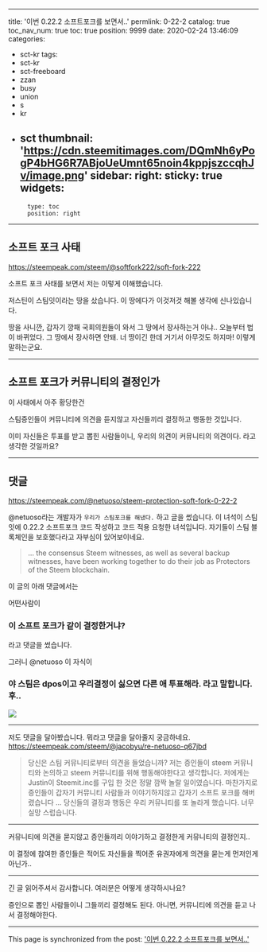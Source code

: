 
---
title: '이번 0.22.2 소프트포크를 보면서..'
permlink: 0-22-2
catalog: true
toc_nav_num: true
toc: true
position: 9999
date: 2020-02-24 13:46:09
categories:
- sct-kr
tags:
- sct-kr
- sct-freeboard
- zzan
- busy
- union
- s
- kr
- sct
thumbnail: 'https://cdn.steemitimages.com/DQmNh6yPogP4bHG6R7ABjoUeUmnt65noin4kppjszccqhJv/image.png'
sidebar:
    right:
        sticky: true
widgets:
    -
        type: toc
        position: right
---


## 소프트 포크 사태
https://steempeak.com/steem/@softfork222/soft-fork-222

소프트 포크 사태를 보면서 저는 이렇게 이해했습니다.

저스틴이 스팀잇이라는 땅을 샀습니다. 이 땅에다가 이것저것 해볼 생각에 신나있습니다. 

땅을 사니깐, 갑자기 깡패 국회의원들이 와서 그 땅에서 장사하는거 아냐..  오늘부터 법이 바뀌었다. 그 땅에서 장사하면 안돼. 너 땅이긴 한데 거기서 아무것도 하지마! 이렇게 말하는군요.

---

## 소프트 포크가 커뮤니티의 결정인가

이 사태에서 아주 황당한건

스팀증인들이 커뮤니티에 의견을 듣지않고 자신들끼리 결정하고 행동한 것입니다. 

이미 자신들은 투표를 받고 뽑힌 사람들이니, 우리의 의견이 커뮤니티의 의견이다. 라고 생각한 것일까요? 


---

## 댓글
https://steempeak.com/@netuoso/steem-protection-soft-fork-0-22-2

 
@netuoso라는 개발자가 `우리가 스팀포크를 해냈다.` 하고 글을 썼습니다. 이 녀석이 스팀잇에 0.22.2 소프트포크 코드 작성하고 코드 적용 요청한 녀석입니다. 자기들이 스팀 블록체인을 보호했다라고 자부심이 있어보이네요.

> ... the consensus Steem witnesses, as well as several backup witnesses, have been working together to do their job as Protectors of the Steem blockchain. 

이 글의 아래 댓글에서는 


어떤사람이

### 이 소프트 포크가 같이 결정한거냐?

라고 댓글을 썼습니다. 

그러니 @netuoso 이 자식이

### 야 스팀은 dpos이고 우리결정이 싫으면 다른 애 투표해라. 라고 말합니다. 후..


![](https://cdn.steemitimages.com/DQmNh6yPogP4bHG6R7ABjoUeUmnt65noin4kppjszccqhJv/image.png)

---

저도 댓글을 달아봤습니다. 뭐라고 댓글을 달아줄지 궁금하네요.
https://steempeak.com/steem/@jacobyu/re-netuoso-q67jbd


> 당신은 스팀 커뮤니티로부터 의견을 들었습니까?  저는 증인들이 steem 커뮤니티와 논의하고 steem 커뮤니티를 위해 행동해야한다고 생각합니다. 저에게는 Justin이 Steemit.inc를 구입 한 것은 정말 깜짝 놀랄 일이였습니다. 마찬가지로 증인들이 갑자기 커뮤니티 사람들과 이야기하지않고 갑자기 소프트 포크를 해버렸습니다 ... 당신들의 결정과 행동은 우리 커뮤니티를 또 놀라게 했습니다. 너무 실망 스럽습니다.


---

커뮤니티에 의견을 묻지않고 증인들끼리 이야기하고 결정한게 커뮤니티의 결정인지..

이 결정에 참여한 증인들은 적어도 자신들을 찍어준 유권자에게 의견을 묻는게 먼저인게 아닌가..

---

긴 글 읽어주셔서 감사합니다.
여러분은 어떻게 생각하시나요?

증인으로 뽑인 사람들이니 그들끼리 결정해도 된다.
아니면, 커뮤니티에 의견을 듣고 나서 결정해야한다.

- - -

This page is synchronized from the post: ['이번 0.22.2 소프트포크를 보면서..'](https://steemit.com/@jacobyu/0-22-2)
